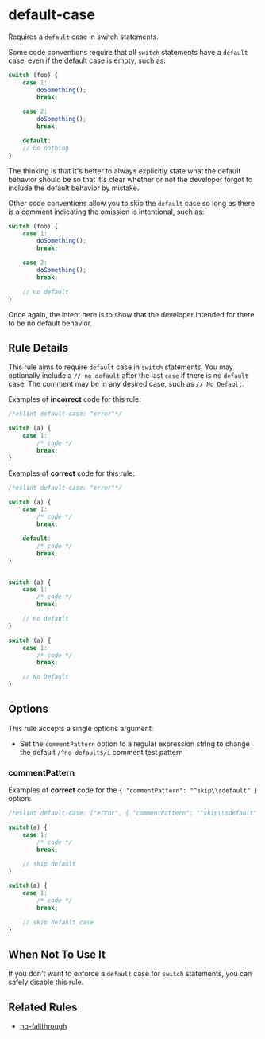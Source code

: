 # default-case

Requires a `default` case in switch statements.

Some code conventions require that all `switch` statements have a `default` case, even if the default case is empty, such as:

```js
switch (foo) {
    case 1:
        doSomething();
        break;

    case 2:
        doSomething();
        break;

    default:
    // do nothing
}
```

The thinking is that it's better to always explicitly state what the default behavior should be so that it's clear whether or not the developer forgot to include the default behavior by mistake.

Other code conventions allow you to skip the `default` case so long as there is a comment indicating the omission is intentional, such as:

```js
switch (foo) {
    case 1:
        doSomething();
        break;

    case 2:
        doSomething();
        break;

    // no default
}
```

Once again, the intent here is to show that the developer intended for there to be no default behavior.

## Rule Details

This rule aims to require `default` case in `switch` statements. You may optionally include a `// no default` after the last `case` if there is no `default` case. The comment may be in any desired case, such as `// No Default`.

Examples of **incorrect** code for this rule:

```js
/*eslint default-case: "error"*/

switch (a) {
    case 1:
        /* code */
        break;
}

```

Examples of **correct** code for this rule:

```js
/*eslint default-case: "error"*/

switch (a) {
    case 1:
        /* code */
        break;

    default:
        /* code */
        break;
}


switch (a) {
    case 1:
        /* code */
        break;

    // no default
}

switch (a) {
    case 1:
        /* code */
        break;

    // No Default
}
```

## Options

This rule accepts a single options argument:

* Set the `commentPattern` option to a regular expression string to change the default `/^no default$/i` comment test pattern

### commentPattern

Examples of **correct** code for the `{ "commentPattern": "^skip\\sdefault" }` option:

```js
/*eslint default-case: ["error", { "commentPattern": "^skip\\sdefault" }]*/

switch(a) {
    case 1:
        /* code */
        break;

    // skip default
}

switch(a) {
    case 1:
        /* code */
        break;

    // skip default case
}
```

## When Not To Use It

If you don't want to enforce a `default` case for `switch` statements, you can safely disable this rule.

## Related Rules

* [no-fallthrough](no-fallthrough.md)
